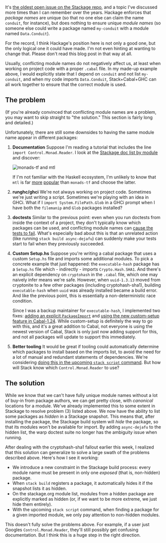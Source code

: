 It's
[the oldest open issue on the Stackage repo](https://github.com/fpco/stackage/issues/416),
and a topic I've discussed more times than I can remember over the
years. Hackage enforces that _package names_ are unique (so that no
one else can claim the name `conduit`, for instance), but does nothing
to ensure unique _module names_ (so someone else could write a package
named `my-conduit` with a module named `Data.Conduit`).

For the record, I think Hackage's position here is not only a good
one, but the only logical one it could have made. I'm not even hinting
at wanting to change that. Please don't read this blog post in that
way at all.

Usually, conflicting module names do not negatively affect us, at
least when working on project code with a proper `.cabal` file. In my
made-up example above, I would explicitly state that I depend on
`conduit` and not list `my-conduit`, and when my code imports
`Data.Conduit`, Stack+Cabal+GHC can all work together to ensure that
the correct module is used.

## The problem

(If you're already convinced that conflicting module names are a
problem, you may want to skip straight to "the solution." This section
is fairly long and detailed.)

Unfortunately, there are still some downsides to having the same
module name appear in different packages:

1.  __Documentation__ Suppose I'm reading a tutorial that includes the
    line `import Control.Monad.Reader`. I look at the
    [Stackage doc list by module](https://www.stackage.org/lts/docs)
    and discover:

    ![monads-tf and mtl](http://i.imgur.com/FkeC6ak.png)

    If I'm not familiar with the Haskell ecosystem, I'm unlikely to
    know that `mtl` is far
    [more](https://www.stackage.org/package/mtl#reverse-dependencies)
    [popular](https://www.stackage.org/package/monads-tf#reverse-dependencies)
    than `monads-tf` and choose the latter.

2.  __runghc/ghci__ We're not always working on project
    code. Sometimes we're just writing a script. Sometimes we're
    playing with an idea in GHCi. What if I `import
    System.FilePath.Glob` in a GHCi prompt when I have both the
    `filemanip` and `Glob` packages installed?

3.  __doctests__ Similar to the previous point: even when you run
    doctests from inside the context of a project, they don't
    typically know which packages can be used, and conflicting module
    names can
    [cause the tests to fail](https://github.com/yesodweb/wai/issues/579). What's
    especially bad about this is that an unrelated action (like
    running `stack build async-dejafu`) can suddenly make your tests
    start to fail when they previously succeeded.

4.  __Custom Setup.hs__ Suppose you're writing a cabal package that
    uses a custom `Setup.hs` file and imports some additional
    modules. To pick a concrete example that just happened: the
    `executable-hash` package has a `Setup.hs` file which -
    indirectly - imports `Crypto.Hash.SHA1`. And there's an explicit
    dependency on `cryptohash` in the `.cabal` file, which one may
    naively infer means we're safe. However, when `uuid-1.3.13` moved
    from cryptonite to a few other packages (including
    cryptohash-sha1), building `executable-hash` when `uuid` was
    already installed became a build error. And like the previous
    point, this is essentially a non-deterministic race condition.

    Since I was a backup maintainer for `executable-hash`, I
    implemented two fixes:
    [adding an explicit `PackageImport`](https://github.com/fpco/executable-hash/commit/91ee923513b6464a49f02fdc0738202e7b4a907a)
    and
    [using the new custom-setup feature in Cabal-1.24](https://github.com/fpco/executable-hash/commit/e93af5ed6e1e46efc876ab008bd48574c761780c). While
    custom-setup is definitely the way to go with this, and it's a
    great addition to Cabal, not everyone is using the newest version
    of Cabal, Stack is only just now adding support for this, and not
    all packages will update to support this immediately.

5.  __Better tooling__ It would be great if tooling could
    automatically determine which packages to install based on the
    imports list, to avoid the need for a lot of manual and redundant
    statements of dependencies. We're considering
    [doing this in the upcoming `stack script` command](https://github.com/commercialhaskell/stack/issues/2805#issuecomment-263075097). But
    how will Stack know which `Control.Monad.Reader` to use?

## The solution

While we know that we can't have fully unique module names without a
lot of buy-in from package authors, we can get pretty close, with
_canonical_ locations for a module. We've already implemented this to
some extent in Stackage to resolve problem (3) listed above. We now
have the ability to list some packages as _hidden_ in a Stackage
snapshot. This means that, after installing the package, the Stackage
build system will _hide_ the package, so that its modules won't be
available for import. By adding `async-dejafu` to the hidden list, the
warp doctest suite no longer has the ambiguity issue when running.

After dealing with the cryptohash-sha1 fallout earlier this week, I
realized that this solution can generalize to solve a large swath of
the problems described above. Here's how I see it working:

* We introduce a new constraint in the Stackage build process: every
  module name must be present in only one _exposed_ (that is,
  non-hidden) package.
* When `stack build` registers a package, it automatically hides it if
  the snapshot lists it as hidden.
* On the stackage.org module list, modules from a hidden package are
  explicitly marked as hidden (or, if we want to be more extreme, we
  just hide them entirely).
* With the upcoming `stack script` command, when finding a package for
  a given imported module, we only pay attention to non-hidden
  modules.

This doesn't fully solve the problems above. For example, if a user
just Googles `Control.Monad.Reader`, they'll still possibly get
confusing documentation. But I think this is a huge step in the right
direction.

